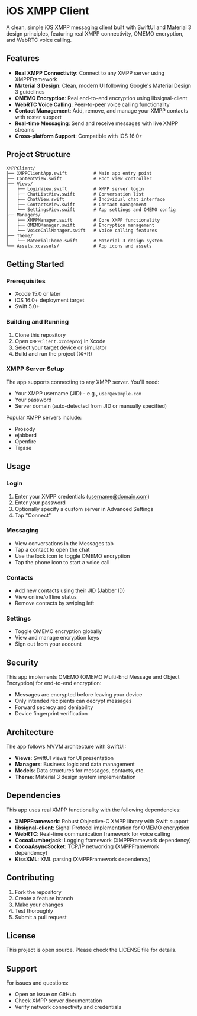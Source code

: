 # iOS XMPP Client

A clean, simple iOS XMPP messaging client built with SwiftUI and Material 3 design principles, featuring real XMPP connectivity, OMEMO encryption, and WebRTC voice calling.

## Features

- **Real XMPP Connectivity**: Connect to any XMPP server using XMPPFramework
- **Material 3 Design**: Clean, modern UI following Google's Material Design 3 guidelines
- **OMEMO Encryption**: Real end-to-end encryption using libsignal-client
- **WebRTC Voice Calling**: Peer-to-peer voice calling functionality
- **Contact Management**: Add, remove, and manage your XMPP contacts with roster support
- **Real-time Messaging**: Send and receive messages with live XMPP streams
- **Cross-platform Support**: Compatible with iOS 16.0+

## Project Structure

```
XMPPClient/
├── XMPPClientApp.swift          # Main app entry point
├── ContentView.swift            # Root view controller
├── Views/
│   ├── LoginView.swift          # XMPP server login
│   ├── ChatListView.swift       # Conversation list
│   ├── ChatView.swift           # Individual chat interface
│   ├── ContactsView.swift       # Contact management
│   └── SettingsView.swift       # App settings and OMEMO config
├── Managers/
│   ├── XMPPManager.swift        # Core XMPP functionality
│   ├── OMEMOManager.swift       # Encryption management
│   └── VoiceCallManager.swift   # Voice calling features
├── Theme/
│   └── MaterialTheme.swift      # Material 3 design system
└── Assets.xcassets/             # App icons and assets
```

## Getting Started

### Prerequisites

- Xcode 15.0 or later
- iOS 16.0+ deployment target
- Swift 5.0+

### Building and Running

1. Clone this repository
2. Open `XMPPClient.xcodeproj` in Xcode
3. Select your target device or simulator
4. Build and run the project (⌘+R)

### XMPP Server Setup

The app supports connecting to any XMPP server. You'll need:
- Your XMPP username (JID) - e.g., `user@example.com`
- Your password
- Server domain (auto-detected from JID or manually specified)

Popular XMPP servers include:
- Prosody
- ejabberd
- Openfire
- Tigase

## Usage

### Login
1. Enter your XMPP credentials (username@domain.com)
2. Enter your password
3. Optionally specify a custom server in Advanced Settings
4. Tap "Connect"

### Messaging
- View conversations in the Messages tab
- Tap a contact to open the chat
- Use the lock icon to toggle OMEMO encryption
- Tap the phone icon to start a voice call

### Contacts
- Add new contacts using their JID (Jabber ID)
- View online/offline status
- Remove contacts by swiping left

### Settings
- Toggle OMEMO encryption globally
- View and manage encryption keys
- Sign out from your account

## Security

This app implements OMEMO (OMEMO Multi-End Message and Object Encryption) for end-to-end encryption:
- Messages are encrypted before leaving your device
- Only intended recipients can decrypt messages
- Forward secrecy and deniability
- Device fingerprint verification

## Architecture

The app follows MVVM architecture with SwiftUI:
- **Views**: SwiftUI views for UI presentation
- **Managers**: Business logic and data management
- **Models**: Data structures for messages, contacts, etc.
- **Theme**: Material 3 design system implementation

## Dependencies

This app uses real XMPP functionality with the following dependencies:
- **XMPPFramework**: Robust Objective-C XMPP library with Swift support
- **libsignal-client**: Signal Protocol implementation for OMEMO encryption
- **WebRTC**: Real-time communication framework for voice calling
- **CocoaLumberjack**: Logging framework (XMPPFramework dependency)
- **CocoaAsyncSocket**: TCP/IP networking (XMPPFramework dependency)
- **KissXML**: XML parsing (XMPPFramework dependency)

## Contributing

1. Fork the repository
2. Create a feature branch
3. Make your changes
4. Test thoroughly
5. Submit a pull request

## License

This project is open source. Please check the LICENSE file for details.

## Support

For issues and questions:
- Open an issue on GitHub
- Check XMPP server documentation
- Verify network connectivity and credentials
